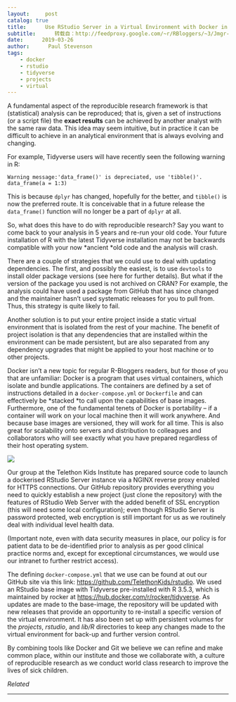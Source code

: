 ```yaml
---
layout:     post
catalog: true
title:      Use RStudio Server in a Virtual Environment with Docker in Minutes!
subtitle:      转载自：http://feedproxy.google.com/~r/RBloggers/~3/Jmgr-HkFWOw/
date:      2019-03-26
author:      Paul Stevenson
tags:
    - docker
    - rstudio
    - tidyverse
    - projects
    - virtual
---
```






A fundamental aspect of the reproducible research framework is that (statistical) analysis can be reproduced; that is, given a set of instructions (or a script file) the **exact results** can be achieved by another analyst with the same raw data. This idea may seem intuitive, but in practice it can be difficult to achieve in an analytical environment that is always evolving and changing.

For example, Tidyverse users will have recently seen the following warning in R:

> 
`Warning message:'data_frame()' is depreciated, use 'tibble()'.`
 `data_frame(a = 1:3)`

This is because `dplyr` has changed, hopefully for the better, and `tibble()` is now the preferred route. It is conceivable that in a future release the `data_frame()` function will no longer be a part of `dplyr` at all.

So, what does this have to do with reproducible research? Say you want to come back to your analysis in 5 years and re-run your old code. Your future installation of R with the latest Tidyverse installation may not be backwards compatible with your now *ancient *old code and the analysis will crash.

There are a couple of strategies that we could use to deal with updating dependencies. The first, and possibly the easiest, is to use `devtools` to install older package versions (see here for further details). But what if the version of the package you used is not archived on CRAN? For example, the analysis could have used a package from GitHub that has since changed and the maintainer hasn’t used systematic releases for you to pull from. Thus, this strategy is quite likely to fail.

Another solution is to put your entire project inside a static virtual environment that is isolated from the rest of your machine. The benefit of project isolation is that any dependencies that are installed within the environment can be made persistent, but are also separated from any dependency upgrades that might be applied to your host machine or to other projects.

Docker isn’t a new topic for regular R-Bloggers readers, but for those of you that are unfamiliar: Docker is a program that uses virtual containers, which isolate and bundle applications. The containers are defined by a set of instructions detailed in a `docker-compose.yml` or `Dockerfile` and can effectively be *stacked *to call upon the capabilities of base images. Furthermore, one of the fundamental tenets of Docker is portability – if a container will work on your local machine then it will work anywhere. And because base images are versioned, they will work for all time. This is also great for scalability onto servers and distribution to colleagues and collaborators who will see exactly what you have prepared regardless of their host operating system.

![](https://telethonkids.files.wordpress.com/2019/03/slide1-1.png?w=456)


Our group at the Telethon Kids Institute has prepared source code to launch a dockerised RStudio Server instance via a NGINX reverse proxy enabled for HTTPS connections. Our GitHub repository provides everything you need to quickly establish a new project (just clone the repository) with the features of RStudio Web Server with the added benefit of SSL encryption (this will need some local configuration); even though RStudio Server is password protected, web encryption is still important for us as we routinely deal with individual level health data.

(Important note, even with data security measures in place, our policy is for patient data to be de-identified prior to analysis as per good clinical practice norms and, except for exceptional circumstances, we would use our intranet to further restrict access).

The defining `docker-compose.yml` that we use can be found at out our GitHub site via this link: https://github.com/TelethonKids/rstudio. We used an RStudio base image with Tidyverse pre-installed with R 3.5.3, which is maintained by rocker at https://hub.docker.com/r/rocker/tidyverse. As updates are made to the base-image, the repository will be updated with new releases that provide an opportunity to re-install a specific version of the virtual environment. It has also been set up with persistent volumes for the *projects*, *rstudio*, and *lib/R* directories to keep any changes made to the virtual environment for back-up and further version control.

By combining tools like Docker and Git we believe we can refine and make common place, within our institute and those we collaborate with, a culture of reproducible research as we conduct world class research to improve the lives of sick children.


*Related*








---

